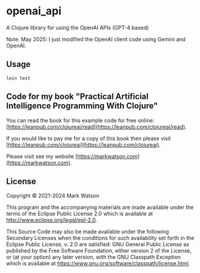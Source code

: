 # openai_api

A Clojure library for using the OpenAI APIs (GPT-4 based)

Note: May 2025: I just modified the OpenAI client code using Gemini and OpenAI.


## Usage

    lein test

## Code for my book "Practical Artificial Intelligence Programming With Clojure"

You can read the book for this example code for free online: [https://leanpub.com/clojureai/read](https://leanpub.com/clojureai/read).

If you would like to pay me for a copy of this book then please visit [https://leanpub.com/clojureai](https://leanpub.com/clojureai).

Please visit see my website [https://markwatson.com](https://markwatson.com).

## License

Copyright © 2021-2024 Mark Watson

This program and the accompanying materials are made available under the
terms of the Eclipse Public License 2.0 which is available at
http://www.eclipse.org/legal/epl-2.0.

This Source Code may also be made available under the following Secondary
Licenses when the conditions for such availability set forth in the Eclipse
Public License, v. 2.0 are satisfied: GNU General Public License as published by
the Free Software Foundation, either version 2 of the License, or (at your
option) any later version, with the GNU Classpath Exception which is available
at https://www.gnu.org/software/classpath/license.html.
